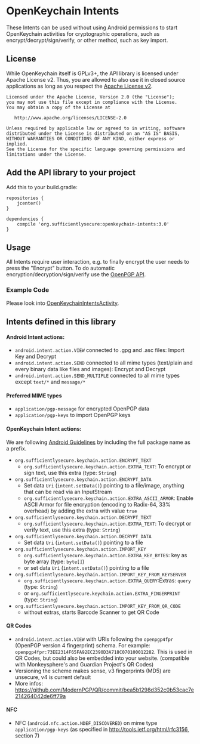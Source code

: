 # OpenKeychain Intents

These Intents can be used without using Android permissions to start OpenKeychain activities for cryptographic operations, such as encrypt/decrypt/sign/verify, or other method, such as key import.

## License
While OpenKeychain itself is GPLv3+, the API library is licensed under Apache License v2.
Thus, you are allowed to also use it in closed source applications as long as you respect the [Apache License v2](https://github.com/open-keychain/openkeychain-intents/blob/master/LICENSE).

    Licensed under the Apache License, Version 2.0 (the "License");
    you may not use this file except in compliance with the License.
    You may obtain a copy of the License at

       http://www.apache.org/licenses/LICENSE-2.0

    Unless required by applicable law or agreed to in writing, software
    distributed under the License is distributed on an "AS IS" BASIS,
    WITHOUT WARRANTIES OR CONDITIONS OF ANY KIND, either express or implied.
    See the License for the specific language governing permissions and
    limitations under the License.


## Add the API library to your project

Add this to your build.gradle:

```
repositories {
    jcenter()
}

dependencies {
    compile 'org.sufficientlysecure:openkeychain-intents:3.0'
}
```

## Usage

All Intents require user interaction, e.g. to finally encrypt the user needs to press the "Encrypt" button.
To do automatic encryption/decryption/sign/verify use the [OpenPGP API](https://github.com/open-keychain/openpgp-api).

### Example Code
Please look into [OpenKeychainIntentsActivity](https://github.com/open-keychain/openkeychain-intents/blob/master/example/src/main/java/org/sufficientlysecure/keychain/intents/example/OpenKeychainIntentsActivity.java).

## Intents defined in this library

#### Android Intent actions:

* ``android.intent.action.VIEW`` connected to .gpg and .asc files: Import Key and Decrypt
* ``android.intent.action.SEND`` connected to all mime types (text/plain and every binary data like files and images): Encrypt and Decrypt
* ``android.intent.action.SEND_MULTIPLE`` connected to all mime types except ``text/*`` and ``message/*``

#### Preferred MIME types
* ``application/pgp-message`` for encrypted OpenPGP data
* ``application/pgp-keys`` to import OpenPGP keys

#### OpenKeychain Intent actions:

We are following [Android Guidelines](http://developer.android.com/guide/components/intents-filters.html) by including the full package name as a prefix.

* ``org.sufficientlysecure.keychain.action.ENCRYPT_TEXT``
  * ``org.sufficientlysecure.keychain.action.EXTRA_TEXT``: To encrypt or sign text, use this extra (type: ``String``)
* ``org.sufficientlysecure.keychain.action.ENCRYPT_DATA``
  * Set data ``Uri`` (``intent.setData()``) pointing to a file/image, anything that can be read via an InputStream
  * ``org.sufficientlysecure.keychain.action.EXTRA_ASCII_ARMOR``: Enable ASCII Armor for file encryption (encoding to Radix-64, 33% overhead) by adding the extra with value ``true``
* ``org.sufficientlysecure.keychain.action.DECRYPT_TEXT``
  * ``org.sufficientlysecure.keychain.action.EXTRA_TEXT``: To decrypt or verify text, use this extra (type: ``String``)
* ``org.sufficientlysecure.keychain.action.DECRYPT_DATA``
  * Set data ``Uri`` (``intent.setData()``) pointing to a file
* ``org.sufficientlysecure.keychain.action.IMPORT_KEY``
  * ``org.sufficientlysecure.keychain.action.EXTRA_KEY_BYTES``: key as byte array (type: ``byte[]``)
  * or set data ``Uri`` (``intent.setData()``) pointing to a file
* ``org.sufficientlysecure.keychain.action.IMPORT_KEY_FROM_KEYSERVER``
  * ``org.sufficientlysecure.keychain.action.EXTRA_QUERY``:Extras: ``query`` (type: ``String``)
  * or ``org.sufficientlysecure.keychain.action.EXTRA_FINGERPRINT`` (type: ``String``)
* ``org.sufficientlysecure.keychain.action.IMPORT_KEY_FROM_QR_CODE``
  * without extras, starts Barcode Scanner to get QR Code
  

#### QR Codes
* ``android.intent.action.VIEW`` with URIs following the ``openpgp4fpr`` (OpenPGP version 4 fingerprint) schema. For example: ``openpgp4fpr:73EE2314F65FA92EC2390D3A718C070100012282``. This is used in QR Codes, but could also be embedded into your website. (compatible with Monkeysphere's and Guardian Project's QR Codes)
* Versioning the scheme makes sense, v3 fingerprints (MD5) are unsecure, v4 is current default
* More infos: https://github.com/ModernPGP/QR/commit/bea5b1298d352c0b53cac7e214264042de6ff79a

#### NFC
* NFC (``android.nfc.action.NDEF_DISCOVERED``) on mime type ``application/pgp-keys`` (as specified in http://tools.ietf.org/html/rfc3156, section 7)